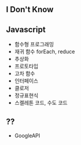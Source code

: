 ## I Don't Know

## Javascript
- 함수형 프로그래밍
- 재귀 함수
forEach, reduce
- 추상화
- 프로토타입
- 고차 함수
- 인터페이스
- 클로저
- 정규표현식
- 스켈레톤 코드, 수도 코드

## ??
- GoogleAPI

